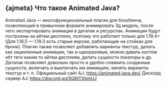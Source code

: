 ## {ajmeta} Что такое Animated Java?
Animated Java — многофункциональный плагин для блокбенча, позволяющий в привычном формате анимировать 3д модель, после чего экспортировать анимации в датапак и ресурспак. Анимации будут построены на айтем дисплеях, поэтому это работает только для 1.19.4+ (Для 1.16.5 — 1.19.3 есть старые версии, работающие на стойках для брони). Плагин также позволяет добавлять варианты текстур, делать как зацикленные анимации, так и одноразовые, можно давать кастом нбт теги каким то айтем дисплеям, делать сущности локаторы и др. Датапак позволяет довольно просто и удобно спавнить созданные сущности, включать и выключать им анимацию, менять варианты текстур и т. п.
Официальный сайт AJ: https://animated-java.dev/
Дискорд сервер AJ: https://discord.gg/SQ6tTXbmUJ
